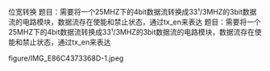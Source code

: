 位宽转换
题目：需要将一个25MHZ下的4bit数据流转换成33¹/3MHZ的3bit数据流的电路模块，数据流存在使能和禁止状态，通过tx_en来表达
题目：需要将一个25MHZ下的4bit数据流转换成33¹/3MHZ的3bit数据流的电路模块，数据流存在使能和禁止状态，通过tx_en来表达 

figure/IMG_E86C4373368D-1.jpeg